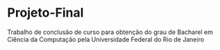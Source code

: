 # Projeto-Final

Trabalho de conclusão de curso para obtenção do grau de Bacharel em Ciência da Computação pela Universidade Federal do Rio de Janeiro
